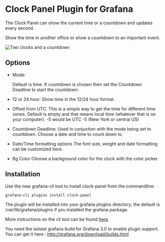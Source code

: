 # Clock Panel Plugin for Grafana

The Clock Panel can show the current time or a countdown and updates every second.

Show the time in another office or show a countdown to an important event.

![Two clocks and a countdown](https://raw.githubusercontent.com/grafana/clock-panel/06ecf59c191db642127c6153bc3145e93a1df1f8/src/img/screenshot-clocks.png)

## Options

- Mode:

  Default is time. If countdown is chosen then set the Countdown Deadline to start the countdown.

- 12 or 24 hour:
  Show time in the 12/24 hour format.
  
- Offset from UTC:
  This is a simple way to get the time for different time zones. Default is empty and that means local time (whatever that is on your computer). -5 would be UTC -5 (New York or central US)

- Countdown Deadline:
  Used in conjuction with the mode being set to countdown. Choose a date and time to count down to.
  
- Date/Time formatting options
  The font size, weight and date formatting can be customized here.

- Bg Color
  Choose a background color for the clock with the color picker.

## Installation

Use the new grafana-cli tool to install clock-panel from the commandline:

```
grafana-cli plugins install clock-panel
```

The plugin will be installed into your grafana plugins directory; the default is /var/lib/grafana/plugins if you installed the grafana package.

More instructions on the cli tool can be found [here](http://docs.grafana.org/v3.0/plugins/installation/).

You need the lastest grafana build for Grafana 3.0 to enable plugin support. You can get it here : http://grafana.org/download/builds.html

